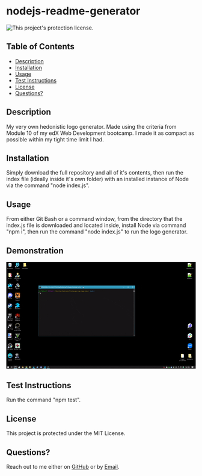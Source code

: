 # nodejs-readme-generator

![This project's protection license.](https://img.shields.io/badge/license-MIT-blue)

## Table of Contents

- [Description](#Description)
- [Installation](#Installation)
- [Usage](#Usage)
- [Test Instructions](#Test_Instructions)
- [License](#License)
- [Questions?](#Questions?)

## Description

My very own hedonistic logo generator. Made using the criteria from Module 10 of my edX Web Development bootcamp. I made it as compact as possible within my tight time limit I had.

## Installation

Simply download the full repository and all of it's contents, then run the index file (ideally inside it's own folder) with an installed instance of Node via the command "node index.js".

## Usage

From either Git Bash or a command window, from the directory that the index.js file is downloaded and located inside, install Node via command "npm i", then run the command "node index.js" to run the logo generator.

## Demonstration

![A gif demonstrating the unmatched power of Noah's Logo Generator.](./examples/demonstration.gif)

## Test Instructions

Run the command "npm test".

## License

This project is protected under the MIT License.

## Questions?

Reach out to me either on [GitHub](https://github.com/NoahJRalph) or by [Email](mailto:NoahJRalph@gmail.com).
